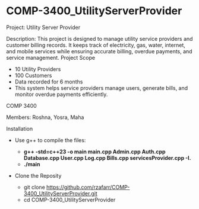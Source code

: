 # COMP-3400_UtilityServerProvider

Project: Utility Server Provider

Description: This project is designed to manage utility service providers and customer billing records. It keeps track of electricity, gas, water, internet, and mobile services while ensuring accurate billing, overdue payments, and service management.
Project Scope
- 10 Utility Providers
- 100 Customers
- Data recorded for 6 months
- This system helps service providers manage users, generate bills, and monitor overdue payments efficiently.

COMP 3400

Members: Roshna, Yosra, Maha

Installation
- Use g++ to compile the files:
  - **g++ -std=c++23 -o main main.cpp Admin.cpp Auth.cpp Database.cpp User.cpp Log.cpp Bills.cpp servicesProvider.cpp -I.**
  - **./main**
 
- Clone the Reposity
   - git clone https://github.com/rzafarr/COMP-3400_UtilityServerProvider.git
   - cd COMP-3400_UtilityServerProvider
  
